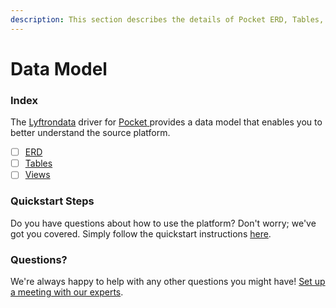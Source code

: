 ```yaml
---
description: This section describes the details of Pocket ERD, Tables, and Views.
---
```


# Data Model

### Index

The  [Lyftrondata](https://www.lyftrondata.com/) driver for [Pocket](https://www.lyftrondata.com/integration/pocket/)[ ](https://www.lyftrondata.com/integration/pocket/)provides a data model that enables you to better understand the source platform.

* [ ] [ERD](../../../marketing-analytics/pocket/data-model/erd.md)
* [ ] [Tables](../../../marketing-analytics/pocket/data-model/tables.md)
* [ ] [Views](../../../marketing-analytics/pocket/data-model/views.md)

### Quickstart Steps

Do you have questions about how to use the platform? Don't worry; we've got you covered. Simply follow the quickstart instructions [here](../../../../quickstart-steps.md).

### Questions? <a href="#questions" id="questions"></a>

We're always happy to help with any other questions you might have! [Set up a meeting with our experts](https://www.lyftrondata.com/book-a-meeting/).

